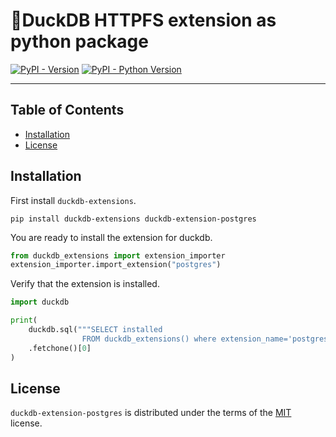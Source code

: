# 🦆DuckDB HTTPFS extension as python package

[![PyPI - Version](https://img.shields.io/pypi/v/duckdb-extension-postgres.svg)](https://pypi.org/project/duckdb-extension-postgres)
[![PyPI - Python Version](https://img.shields.io/pypi/pyversions/duckdb-extension-postgres.svg)](https://pypi.org/project/duckdb-extension-postgres)

-----

## Table of Contents

- [Installation](#installation)
- [License](#license)


## Installation
First install `duckdb-extensions`.
```console
pip install duckdb-extensions duckdb-extension-postgres
```
You are ready to install the extension for duckdb.
```python
from duckdb_extensions import extension_importer
extension_importer.import_extension("postgres")
```

Verify that the extension is installed.
```python
import duckdb

print(
    duckdb.sql("""SELECT installed
                FROM duckdb_extensions() where extension_name='postgres'""")
    .fetchone()[0]
)
```

## License

`duckdb-extension-postgres` is distributed under the terms of the [MIT](https://spdx.org/licenses/MIT.html) license.

